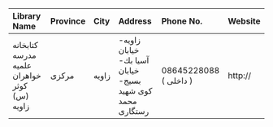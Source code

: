 | Library Name                                | Province   | City   | Address                                                                | Phone No.              | Website   |
|:--------------------------------------------|:-----------|:-------|:-----------------------------------------------------------------------|:-----------------------|:----------|
| کتابخانه مدرسه علمیه خواهران کوثر (س) زاویه | مرکزی      | زاویه  | زاویه- خیابان آسیا بك- خیابان بسیج- کوی شهید محمد رستگاری              | 08645228088 ( داخلی  ) | http://   |